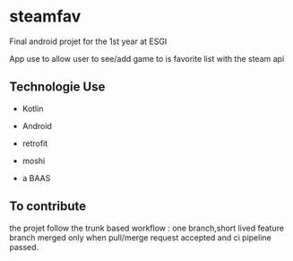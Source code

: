 # steamfav

Final android projet for  the 1st year at ESGI

App use to allow user to see/add  game to is favorite list with the steam api

## Technologie Use

- Kotlin

- Android

- retrofit

- moshi

- a BAAS

## To contribute

 the projet follow  the trunk based workflow  : one branch,short lived feature branch merged only when pull/merge request accepted and ci pipeline passed.




